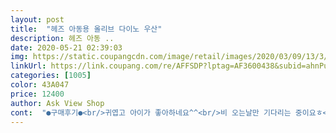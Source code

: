 ```yaml
---
layout: post 
title:  "헤즈 아동용 올리브 다이노 우산" 
description: 헤즈 아동 ..
date: 2020-05-21 02:39:03 
img: https://static.coupangcdn.com/image/retail/images/2020/03/09/13/3/4f2049c4-cbb8-4c56-9f35-c9e704221198.jpg 
linkUrl: https://link.coupang.com/re/AFFSDP?lptag=AF3600438&subid=ahnPublicAsk&pageKey=1336226150&itemId=2362101999&vendorItemId=70305748053&traceid=V0-113-b876ffb11517934b 
categories: [1005] 
color: 43A047 
price: 12400 
author: Ask View Shop 
cont:  "●구매후기●<br/>귀엽고 아이가 좋아하네요^^<br/>비 오는날만 기다리는 중이요ㅎ<br/>생각보다 커서 놀랬어요8살정도 아이가 써야할것같아요ㅎ<br/>손잡이 푹신푹신 5살 아들이 유치원 다닐 때 쓰려고 구입 했어요 맘에 들어요^^<br/>완전 이뻐요^^<br/>자동이 아니였네요 ㅎㅎㅎ 그래도 피고 접기 편해요<br/>" 
---
```

